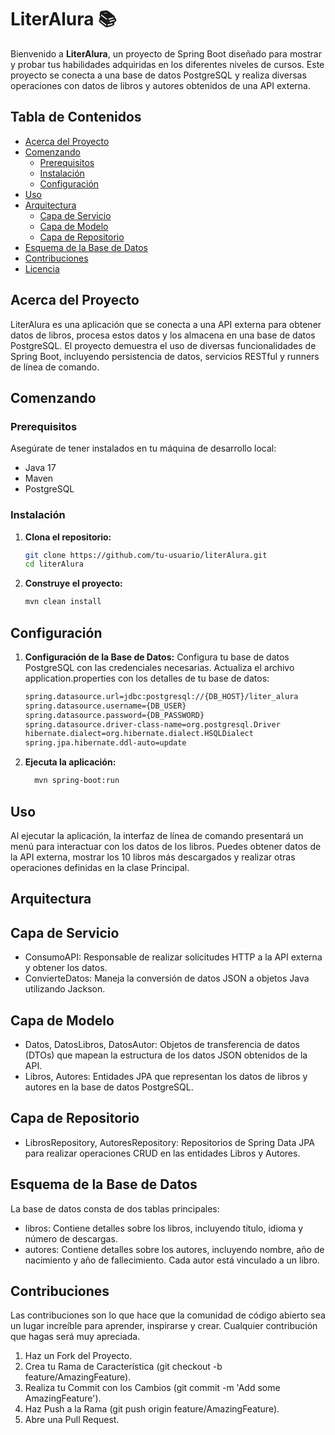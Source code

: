 # LiterAlura 📚

Bienvenido a **LiterAlura**, un proyecto de Spring Boot diseñado para mostrar y probar tus habilidades adquiridas en los diferentes niveles de cursos. Este proyecto se conecta a una base de datos PostgreSQL y realiza diversas operaciones con datos de libros y autores obtenidos de una API externa.

## Tabla de Contenidos
- [Acerca del Proyecto](#acerca-del-proyecto)
- [Comenzando](#comenzando)
  - [Prerequisitos](#prerequisitos)
  - [Instalación](#instalación)
  - [Configuración](#configuración)
- [Uso](#uso)
- [Arquitectura](#arquitectura)
  - [Capa de Servicio](#capa-de-servicio)
  - [Capa de Modelo](#capa-de-modelo)
  - [Capa de Repositorio](#capa-de-repositorio)
- [Esquema de la Base de Datos](#esquema-de-la-base-de-datos)
- [Contribuciones](#contribuciones)
- [Licencia](#licencia)

## Acerca del Proyecto

LiterAlura es una aplicación que se conecta a una API externa para obtener datos de libros, procesa estos datos y los almacena en una base de datos PostgreSQL. El proyecto demuestra el uso de diversas funcionalidades de Spring Boot, incluyendo persistencia de datos, servicios RESTful y runners de línea de comando.

## Comenzando

### Prerequisitos

Asegúrate de tener instalados en tu máquina de desarrollo local:
- Java 17
- Maven
- PostgreSQL

### Instalación

1. **Clona el repositorio:**
   ```bash
   git clone https://github.com/tu-usuario/literAlura.git
   cd literAlura

2. **Construye el proyecto:**
   ```bash
   mvn clean install

## Configuración
1. **Configuración de la Base de Datos:**
   Configura tu base de datos PostgreSQL con las credenciales necesarias. Actualiza el archivo application.properties con los detalles de tu base de datos:
   ```bash
   spring.datasource.url=jdbc:postgresql://{DB_HOST}/liter_alura
   spring.datasource.username={DB_USER}
   spring.datasource.password={DB_PASSWORD}
   spring.datasource.driver-class-name=org.postgresql.Driver
   hibernate.dialect=org.hibernate.dialect.HSQLDialect
   spring.jpa.hibernate.ddl-auto=update

3. **Ejecuta la aplicación:**
   ```bash
     mvn spring-boot:run

## Uso
Al ejecutar la aplicación, la interfaz de línea de comando presentará un menú para interactuar con los datos de los libros. Puedes obtener datos de la API externa, mostrar los 10 libros más descargados y realizar otras operaciones        definidas en la clase Principal.

## Arquitectura
## Capa de Servicio
- ConsumoAPI: Responsable de realizar solicitudes HTTP a la API externa y obtener los datos.
- ConvierteDatos: Maneja la conversión de datos JSON a objetos Java utilizando Jackson.
  
## Capa de Modelo
- Datos, DatosLibros, DatosAutor: Objetos de transferencia de datos (DTOs) que mapean la estructura de los datos JSON obtenidos de la API.
- Libros, Autores: Entidades JPA que representan los datos de libros y autores en la base de datos PostgreSQL.
  
## Capa de Repositorio
- LibrosRepository, AutoresRepository: Repositorios de Spring Data JPA para realizar operaciones CRUD en las entidades Libros y Autores.

## Esquema de la Base de Datos
La base de datos consta de dos tablas principales:
- libros: Contiene detalles sobre los libros, incluyendo título, idioma y número de descargas.
- autores: Contiene detalles sobre los autores, incluyendo nombre, año de nacimiento y año de fallecimiento. Cada autor está vinculado a un libro.
  
## Contribuciones
Las contribuciones son lo que hace que la comunidad de código abierto sea un lugar increíble para aprender, inspirarse y crear. Cualquier contribución que hagas será muy apreciada.

1. Haz un Fork del Proyecto.
2. Crea tu Rama de Característica (git checkout -b feature/AmazingFeature).
3. Realiza tu Commit con los Cambios (git commit -m 'Add some AmazingFeature').
4. Haz Push a la Rama (git push origin feature/AmazingFeature).
5. Abre una Pull Request.
